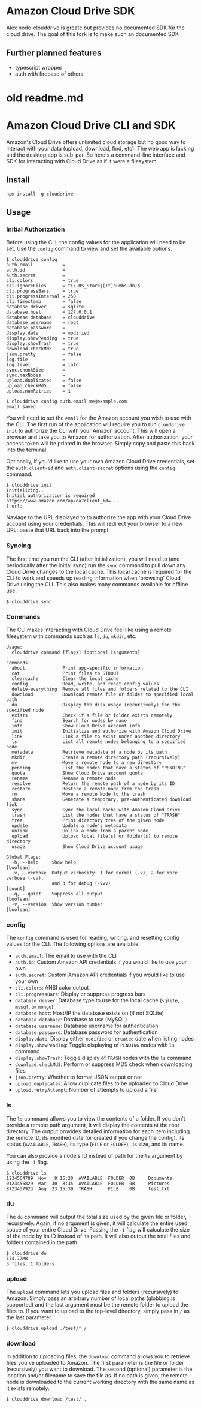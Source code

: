 # Amazon Cloud Drive SDK

Alex node-clouddrive is greate but provides no documented SDK für the cloud drive. The goal of this fork is to make such an documented SDK

## Further planned features

- typescript wrapper
- auth with firebase of others

# old readme.md
# Amazon Cloud Drive CLI and SDK

Amazon's Cloud Drive offers unlimited cloud storage but no good way to interact with your data (upload, download, find, etc). The web app is lacking and the desktop app is sub-par. So here's a command-line interface and SDK for interacting with Cloud Drive as if it were a filesystem.

## Install

```
npm install -g clouddrive
```

## Usage

### Initial Authorization

Before using the CLI, the config values for the application will need to be set. Use the `config` command to view and set the available options.

```
$ clouddrive config
auth.email           =
auth.id              =
auth.secret          =
cli.colors           = true
cli.ignoreFiles      = ^(\.DS_Store|[Tt]humbs.db)$
cli.progressBars     = true
cli.progressInterval = 250
cli.timestamp        = false
database.driver      = sqlite
database.host        = 127.0.0.1
database.database    = clouddrive
database.username    = root
database.password    =
display.date         = modified
display.showPending  = true
display.showTrash    = true
download.checkMd5    = true
json.pretty          = false
log.file             =
log.level            = info
sync.chunkSize       =
sync.maxNodes        =
upload.duplicates    = false
upload.checkMd5      = false
upload.numRetries    = 1

$ clouddrive config auth.email me@example.com
email saved
```

You will need to set the `email` for the Amazon account you wish to use with the CLI. The first run of the application will require you to run `clouddrive init` to authorize the CLI with your Amazon account. This will open a browser and take you to Amazon for authorization. After authorization, your access token will be printed in the browser. Simply copy and paste this back into the terminal.

Optionally, if you'd like to use your own Amazon Cloud Drive credentials, set the `auth.client-id` and `auth.client-secret` options using the `config` command.

```
$ clouddrive init
Initializing...
Initial authorization is required
https://www.amazon.com/ap/oa?client_id=...
? url:
```

Naviage to the URL displayed to to authorize the app with your Cloud Drive account using your credentials. This will redirect your browser to a new URL: paste that URL back into the prompt.

### Syncing

The first time you run the CLI (after initialization), you will need to (and periodically after the initial sync) run the `sync` command to pull down any Cloud Drive changes to the local cache. This local cache is required for the CLI to work and speeds up reading information when 'browsing' Cloud Drive using the CLI. This also makes many commands available for offline use.

```
$ clouddrive sync
```

### Commands

The CLI makes interacting with Cloud Drive feel like using a remote filesystem with commands such as `ls`, `du`, `mkdir`, etc.

```
Usage:
  clouddrive command [flags] [options] [arguments]

Commands:
  about              Print app-specific information
  cat                Print files to STDOUT
  clearcache         Clear the local cache
  config             Read, write, and reset config values
  delete-everything  Remove all files and folders related to the CLI
  download           Download remote file or folder to specified local path
  du                 Display the disk usage (recursively) for the specified node
  exists             Check if a file or folder exists remotely
  find               Search for nodes by name
  info               Show Cloud Drive account info
  init               Initialize and authorize with Amazon Cloud Drive
  link               Link a file to exist under another directory
  ls                 List all remote nodes belonging to a specified node
  metadata           Retrieve metadata of a node by its path
  mkdir              Create a remote directory path (recursively)
  mv                 Move a remote node to a new directory
  pending            List the nodes that have a status of "PENDING"
  quota              Show Cloud Drive account quota
  rename             Rename a remote node
  resolve            Return the remote path of a node by its ID
  restore            Restore a remote node from the trash
  rm                 Move a remote Node to the trash
  share              Generate a temporary, pre-authenticated download link
  sync               Sync the local cache with Amazon Cloud Drive
  trash              List the nodes that have a status of "TRASH"
  tree               Print directory tree of the given node
  update             Update a node's metadata
  unlink             Unlink a node from a parent node
  upload             Upload local file(s) or folder(s) to remote directory
  usage              Show Cloud Drive account usage

Global Flags:
  -h, --help     Show help                                             [boolean]
  -v, --verbose  Output verbosity: 1 for normal (-v), 2 for more verbose (-vv),
                 and 3 for debug (-vvv)                                  [count]
  -q, --quiet    Suppress all output                                   [boolean]
  -V, --version  Show version number                                   [boolean]
```

### config

The `config` command is used for reading, writing, and resetting config values for the CLI. The following options are available:
- `auth.email`: The email to use with the CLI
- `auth.id`: Custom Amazon API credentials if you would like to use your own
- `auth.secret`: Custom Amazon API credentials if you would like to use your own
- `cli.colors`: ANSI color output
- `cli.progressBars`: Display or suppress progress bars
- `database.driver`: Database type to use for the local cache (`sqlite`, `mysql`, or `mongo`)
- `database.host`: Host/IP the database exists on (if not SQLite)
- `database.database`: Database to use (MySQL)
- `database.username`: Database username for authentication
- `database.password`: Database password for authentication
- `display.date`: Display either `modified` or `created` date when listing nodes
- `display.showPending`: Toggle displaying of `PENDING` nodes with `ls` command
- `display.showTrash`: Toggle display of `TRASH` nodes with the `ls` command
- `download.checkMd5`: Perform or suppress MD5 check when downloading files
- `json.pretty`: Whether to format JSON output or not
- `upload.duplicates`: Allow duplicate files to be uploaded to Cloud Drive
- `upload.retryAttempt`: Number of attempts to upload a file

### ls

The `ls` command allows you to view the contents of a folder. If you don't provide a remote path argument, it will display the contents at the root directory. The output provides detailed information for each item including the remote ID, its modified date (or created if you change the config), its status (`AVAILABLE`, `TRASH`), its type (`FILE` or `FOLDER`), its size, and its name.

You can also provide a node's ID instead of path for the `ls` argument by using the `-i` flag.

```
$ clouddrive ls
1234564789  Nov   8 15:20  AVAILABLE  FOLDER  0B     Documents
0123456829  Mar  30  8:35  AVAILABLE  FOLDER  0B     Pictures
8723457923  Aug  23 15:39  TRASH      FILE    0B     test.txt
```

### du

The `du` command will output the total size used by the given file or folder, recursively. Again, if no argument is given, it will calculate the entire used space of your entire Cloud Drive. Passing the `-i` flag will calculate the size of the node by its ID instead of its path. It will also output the total files and folders contained in the path.

```
$ clouddrive du
174.77MB
3 files, 1 folders
```

### upload

The `upload` command lets you upload files and folders (recursively) to Amazon. Simply pass an arbitrary number of local paths (globbing is supported) and the last argument must be the remote folder to upload the files to. If you want to upload to the top-level directory, simply pass in `/` as the last parameter.

```
$ clouddrive upload ./test/* /
```

### download

In addition to uploading files, the `download` command allows you to retrieve files you've uploaded to Amazon. The first parameter is the file or folder (recursively) you want to download. The second (optional) parameter is the location and/or filename to save the file as. If no path is given, the remote node is downloaded to the current working directory with the same name as it exists remotely.

```
$ clouddrive download /test/ .
```

